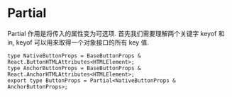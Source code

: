 # Partial
Partial 作用是将传入的属性变为可选项. 首先我们需要理解两个关键字 keyof 和 in, keyof 可以用来取得一个对象接口的所有 key 值.

```
type NativeButtonProps = BaseButtonProps & React.ButtonHTMLAttributes<HTMLElement>;
type AnchorButtonProps = BaseButtonProps & React.AnchorHTMLAttributes<HTMLElement>;
export type ButtonProps = Partial<NativeButtonProps & AnchorButtonProps>;

 
```
